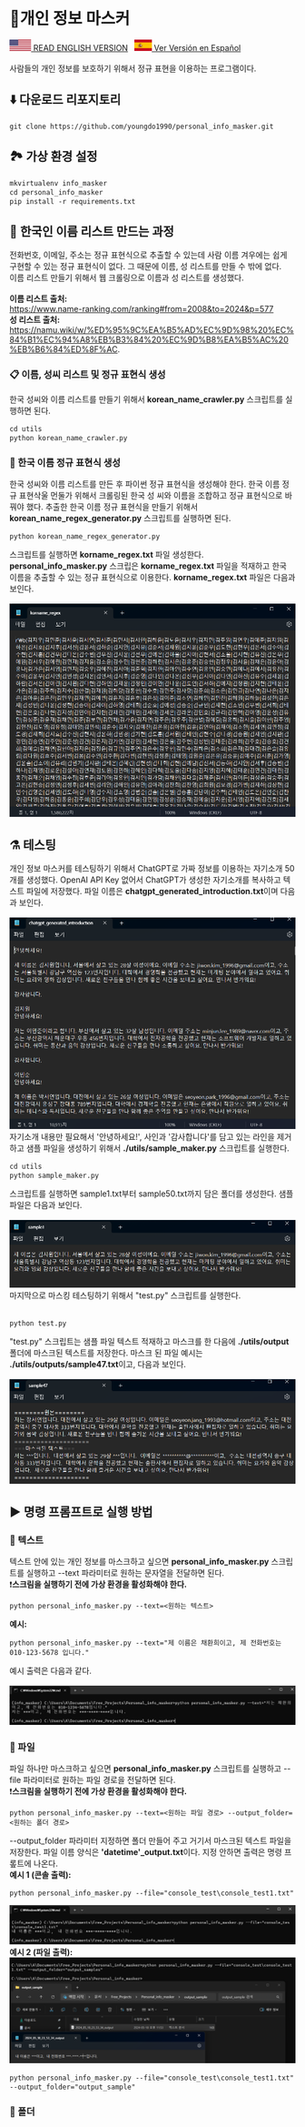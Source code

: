 # 🪪개인 정보 마스커
<a href="./README_eng.md"><img src="./img/flags/us.png" height="20px"></img> READ ENGLISH VERSION</a>
&nbsp;
<a href="./README_es.md"><img src="./img/flags/es.png" height="20px"></img> Ver Versión en Español</a><br /><br />
사람들의 개인 정보를 보호하기 위해서 정규 표현을 이용하는 프로그램이다.
## ⬇️ 다운로드 리포지토리
```
git clone https://github.com/youngdo1990/personal_info_masker.git
```
## 🏞️ 가상 환경 설정
```
mkvirtualenv info_masker
cd personal_info_masker
pip install -r requirements.txt
```
## 📄 한국인 이름 리스트 만드는 과정
전화번호, 이메일, 주소는 정규 표현식으로 추출할 수 있는데 사람 이름 겨우에는 쉽게 구현할 수 있는 정규 표현식이 없다. 그 때문에 이름, 성 리스트를 만들 수 밖에 없다.<br />
이름 리스트 만들기 위해서 웹 크롤링으로 이름과 성 리스트를 생성했다.<br /><br />
<b>이름 리스트 출처:</b> <br />
<a href="https://www.name-ranking.com/ranking#from=2008&to=2024&p=577">https://www.name-ranking.com/ranking#from=2008&to=2024&p=577</a></br>
<b>성 리스트 출처:</b> <br />
<a href="https://namu.wiki/w/%ED%95%9C%EA%B5%AD%EC%9D%98%20%EC%84%B1%EC%94%A8%EB%B3%84%20%EC%9D%B8%EA%B5%AC%20%EB%B6%84%ED%8F%AC">https://namu.wiki/w/%ED%95%9C%EA%B5%AD%EC%9D%98%20%EC%84%B1%EC%94%A8%EB%B3%84%20%EC%9D%B8%EA%B5%AC%20%EB%B6%84%ED%8F%AC</a>.
### 📋 이름, 성씨 리스트 및 정규 표현식 생성
한국 성씨와 이름 리스트를 만들기 위해서 <b>korean_name_crawler.py</b> 스크립트를 실행하면 된다.
```
cd utils
python korean_name_crawler.py
```
### 🔣 한국 이름 정규 표현식 생성
한국 성씨와 이름 리스트를 만든 후 파이썬 정규 표현식을 생성해야 한다. 한국 이름 정규 표현삭울 먼둘가 위해서 크롤링된 한국 성 씨와 이름을 조합하고 정규 표현식으로 바꿔야 했다. 추출한 한국 이름 정규 표현식을 만들기 위해서 <b>korean_name_regex_generator.py</b> 스크립트를 실행하면 된다.
```
python korean_name_regex_generator.py
```
스크립트를 실행하면 <b>korname_regex.txt</b> 파일 생성한다. <b>personal_info_masker.py</b> 스크립은 <b>korname_regex.txt</b> 파일을 적재하고 한국 이름을 추출할 수 있는 정규 표현식으로 이용한다. <b>korname_regex.txt</b> 파일은 다음과 보인다.<br /><br />
<img src="./img/korname_regex_file.png"></img><br />
## ⚗️ 테스팅
개인 정보 마스커를 테스팅하기 위해서 ChatGPT로 가짜 정보를 이용하는 자기소개 50개를 생성했다. OpenAI API Key 없어서 ChatGPT가 생성한 자기소개를 복사하고 텍스트 파일에 저장했다. 파일 이름은 <b>chatgpt_generated_introduction.txt</b>이며 다음과 보인다.<br /><br />
<img src="./img/chatgpt_samples.png"></img><br />
자기소개 내용만 필요해서 '안녕하세요!', 사인과 '감사합니다'를 담고 있는 라인을 제거하고 샘플 파일을 생성하기 위해서 <b>./utils/sample_maker.py</b> 스크립트를 실행한다.<br />
```
cd utils
python sample_maker.py
```
스크립트를 실행하면 sample1.txt부터 sample50.txt까지 담은 폴더를 생성한다. 샘플 파일은 다음과 보인다.<br /><br />
<img src="./img/sample_file.png"></img><br />
마지막으로 마스킹 테스팅하기 위해서 "test.py" 스크립트를 실행한다.<br /><br />
```
python test.py
```
"test.py" 스크립트는 샘플 파일 텍스트 적재하고 마스크를 한 다음에 <b>./utils/output</b> 폴더에 마스크된 텍스트를 저장한다. 마스크 된 파일 예시는 <b>./utils/outputs/sample47.txt</b>이고, 다음과 보인다.<br /><br />
<img src="./img/output_file.png"><br />
## ▶️ 명령 프롬프트로 실행 방법
### 🔡 텍스트
텍스트 안에 있는 개인 정보를 마스크하고 싶으면 <b>personal_info_masker.py</b> 스크립트를 실행하고 --text 파라미터로 원하는 문자열을 전달하면 된다.<br />
❗<b>스크림을 실행하기 전에 가상 환경을 활성화해야 한다.</b>

```
python personal_info_masker.py --text=<원하는 텍스트>
```
<b>예시:</b>
```
python personal_info_masker.py --text="제 이름은 채환희이고, 제 전화번호는 010-123-5678 입니다."
```
예시 출력은 다음과 같다.<br /><br />
<img src="./img/console_text_sample.png"><br />
### 📝 파일
파일 하나만 마스크하고 싶으면 <b>personal_info_masker.py</b> 스크립트를 실행하고 --file 파라미터로 원하는 파일 경로을 전달하면 된다.<br />
❗<b>스크림을 실행하기 전에 가상 환경을 활성화해야 한다.</b>
```
python personal_info_masker.py --text=<원하는 파일 경로> --output_folder=<원하는 폴더 경로>
```
--output_folder 파라미터 지정하면 폴더 만들어 주고 거기서 마스크된 텍스트 파일을 저장한다. 파일 이름 양식은 <b>'datetime'_output.txt</b>이다. 지정 안하면 출력은 명령 프롶트에 나온다.<br />
<b>예시 1 (콘솔 출력):</b>
```
python personal_info_masker.py --file="console_test\console_test1.txt"
```
<img src="./img/single_file_test1.png"><br />
<b>예시 2 (파일 출력):</b>
<img src="./img/single_file_test2.png"><br />
```
python personal_info_masker.py --file="console_test\console_test1.txt" --output_folder="output_sample"
```
### 📁 폴더

